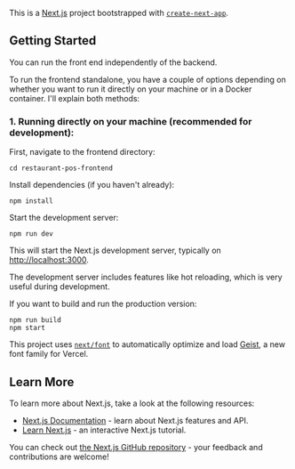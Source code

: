 This is a [Next.js](https://nextjs.org) project bootstrapped with [`create-next-app`](https://nextjs.org/docs/app/api-reference/cli/create-next-app).

## Getting Started

You can run the front end independently of the backend.

To run the frontend standalone, you have a couple of options depending on whether you want to run it directly on your machine or in a Docker container. I'll explain both methods:

### 1. Running directly on your machine (recommended for development):


First, navigate to the frontend directory:

```shellscript
cd restaurant-pos-frontend
```

Install dependencies (if you haven't already):

```shellscript
npm install
```

Start the development server:

```shellscript
npm run dev
```

This will start the Next.js development server, typically on [http://localhost:3000](http://localhost:3000). 

The development server includes features like hot reloading, which is very useful during development.

If you want to build and run the production version:

```shellscript
npm run build
npm start
```





This project uses [`next/font`](https://nextjs.org/docs/app/building-your-application/optimizing/fonts) to automatically optimize and load [Geist](https://vercel.com/font), a new font family for Vercel.

## Learn More

To learn more about Next.js, take a look at the following resources:

- [Next.js Documentation](https://nextjs.org/docs) - learn about Next.js features and API.
- [Learn Next.js](https://nextjs.org/learn) - an interactive Next.js tutorial.

You can check out [the Next.js GitHub repository](https://github.com/vercel/next.js) - your feedback and contributions are welcome!
